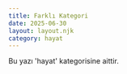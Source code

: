 ```yaml
---
title: Farklı Kategori
date: 2025-06-30
layout: layout.njk
category: hayat
---
```


Bu yazı 'hayat' kategorisine aittir.
